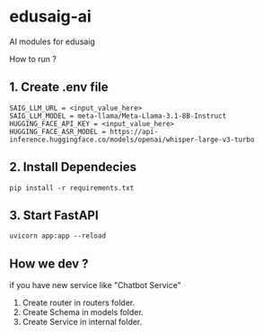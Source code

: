 # edusaig-ai

AI modules for edusaig

How to run ?


## 1. Create .env file

```
SAIG_LLM_URL = <input_value_here>
SAIG_LLM_MODEL = meta-llama/Meta-Llama-3.1-8B-Instruct
HUGGING_FACE_API_KEY = <input_value_here>
HUGGING_FACE_ASR_MODEL = https://api-inference.huggingface.co/models/openai/whisper-large-v3-turbo
```

## 2. Install Dependecies

```
pip install -r requirements.txt
```

## 3. Start FastAPI

```
uvicorn app:app --reload
```


## How we dev ?
if you have new service like "Chatbot Service"
1. Create router in routers folder.
2. Create Schema in  models folder.
3. Create Service in internal folder.



